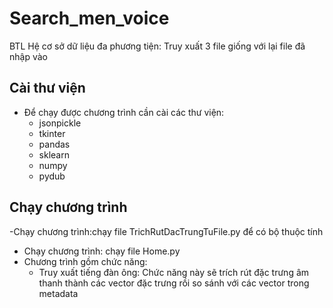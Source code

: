 # Search_men_voice
BTL Hệ cơ sở dữ liệu đa phương tiện: Truy xuất 3 file giống với lại file đã nhập vào
## Cài thư viện
- Để chạy được chương trình cần cài các thư viện:
  + jsonpickle
  + tkinter
  + pandas
  + sklearn
  + numpy
  + pydub

## Chạy chương trình
-Chạy chương trình:chạy file TrichRutDacTrungTuFile.py để có bộ thuộc tính
- Chạy chương trình: chạy file Home.py
- Chương trình gồm chức năng:
  + Truy xuất tiếng đàn ông: Chức năng này sẽ trích rút đặc trưng âm thanh thành các vector đặc trưng rồi so sánh với các vector trong metadata
